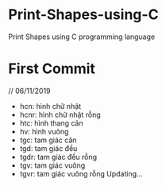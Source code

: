 # Print-Shapes-using-C
Print Shapes using C programming language

# First Commit
// 06/11/2019
- hcn: hình chữ nhật
- hcnr: hình chữ nhật rỗng
- htc: hình thang cân
- hv: hình vuông
- tgc: tam giác cân
- tgd: tam giác đều
- tgdr: tam giác đều rỗng
- tgv: tam giác vuông
- tgvr: tam giác vuông rỗng
Updating...
